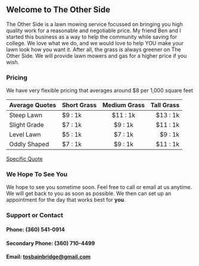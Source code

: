 ## Welcome to The Other Side

The Other Side is a lawn mowing service focussed on bringing you high quality work for a reasonable and negotiable price.  My friend Ben and I started this business as a way to help the community while saving for college.  We love what we do, and we would love to help YOU make your lawn look how you want it.  After all, the grass is always greener on The Other Side.
We will provide lawn mowers and gas for a higher price if you wish.

### Pricing

We have very flexible pricing that averages around $8 per 1,000 square feet

|Average Quotes|Short Grass|Medium Grass|Tall Grass|
|-----------------|:-------------|:---------------:|---------------:|
|Steep Lawn|$9 : 1k|$11 : 1k|$13 : 1k|
|Slight Grade|$7 : 1k|$9 : 1k|$11 : 1k|
|Level Lawn|$5 : 1k|$7 : 1k|$9 : 1k|
|Oddly Shaped|$7 : 1k|$9 : 1k|$11 : 1k|

[Specific Quote](contact-us.md)

### We Hope To See You

We hope to see you sometime soon.  Feel free to call or email at us anytime.  We will get back to you as soon as possible.  We then can set up an appointment for the day that works best for **you**.

### Support or Contact

#### Phone: (360) 541-0914
#### Secondary Phone: (360) 710-4499
#### Email: [tosbainbridge@gmail.com](mailto:tosbainbridge@gmail.com?subject:quote&body=Name,Phone#,Email,Address,Notes)
